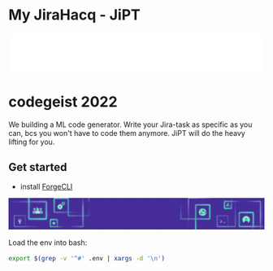 # My JiraHacq - JiPT

![altcodegeist](res/codegeist.png)


# codegeist 2022 

We building a ML code generator.
Write your Jira-task as specific as you can, bcs you won't have to code them anymore.
JiPT will do the heavy lifting for you. 


## Get started

- install [ForgeCLI](https://developer.atlassian.com/platform/forge/getting-started/#install-the-forge-cli)

![DevPostBanner](res/banner.png)

Load the env into bash:
```sh
export $(grep -v '^#' .env | xargs -d '\n')
```
